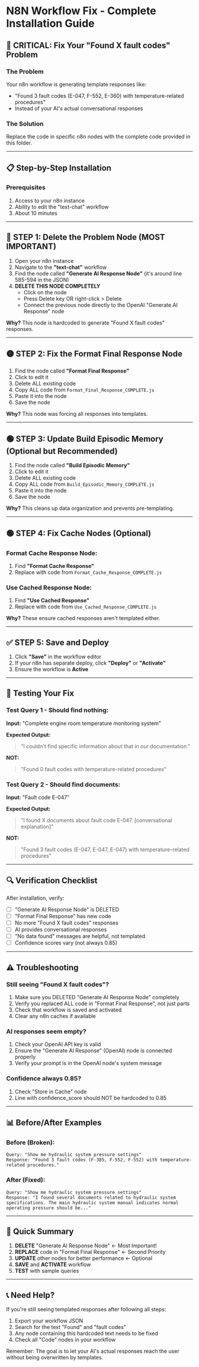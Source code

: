 # N8N Workflow Fix - Complete Installation Guide

## 🚨 CRITICAL: Fix Your "Found X fault codes" Problem

### The Problem
Your n8n workflow is generating template responses like:
- "Found 3 fault codes (E-047, F-552, E-360) with temperature-related procedures"
- Instead of your AI's actual conversational responses

### The Solution
Replace the code in specific n8n nodes with the complete code provided in this folder.

---

## 📋 Step-by-Step Installation

### Prerequisites
1. Access to your n8n instance
2. Ability to edit the "text-chat" workflow
3. About 10 minutes

---

## 🔴 STEP 1: Delete the Problem Node (MOST IMPORTANT)

1. Open your n8n instance
2. Navigate to the **"text-chat"** workflow
3. Find the node called **"Generate AI Response Node"** (it's around line 585-594 in the JSON)
4. **DELETE THIS NODE COMPLETELY**
   - Click on the node
   - Press Delete key OR right-click > Delete
   - Connect the previous node directly to the OpenAI "Generate AI Response" node

**Why?** This node is hardcoded to generate "Found X fault codes" responses.

---

## 🟡 STEP 2: Fix the Format Final Response Node

1. Find the node called **"Format Final Response"**
2. Click to edit it
3. Delete ALL existing code
4. Copy ALL code from `Format_Final_Response_COMPLETE.js`
5. Paste it into the node
6. Save the node

**Why?** This node was forcing all responses into templates.

---

## 🟢 STEP 3: Update Build Episodic Memory (Optional but Recommended)

1. Find the node called **"Build Episodic Memory"**
2. Click to edit it
3. Delete ALL existing code
4. Copy ALL code from `Build_Episodic_Memory_COMPLETE.js`
5. Paste it into the node
6. Save the node

**Why?** This cleans up data organization and prevents pre-templating.

---

## 🟢 STEP 4: Fix Cache Nodes (Optional)

### Format Cache Response Node:
1. Find **"Format Cache Response"**
2. Replace with code from `Format_Cache_Response_COMPLETE.js`

### Use Cached Response Node:
1. Find **"Use Cached Response"**
2. Replace with code from `Use_Cached_Response_COMPLETE.js`

**Why?** These ensure cached responses aren't templated either.

---

## ✅ STEP 5: Save and Deploy

1. Click **"Save"** in the workflow editor
2. If your n8n has separate deploy, click **"Deploy"** or **"Activate"**
3. Ensure the workflow is **Active**

---

## 🧪 Testing Your Fix

### Test Query 1 - Should find nothing:
**Input:** "Complete engine room temperature monitoring system"

**Expected Output:**
> "I couldn't find specific information about that in our documentation."

**NOT:**
> "Found 0 fault codes with temperature-related procedures"

### Test Query 2 - Should find documents:
**Input:** "Fault code E-047"

**Expected Output:**
> "I found X documents about fault code E-047. [conversational explanation]"

**NOT:**
> "Found 3 fault codes (E-047, E-047, E-047) with temperature-related procedures"

---

## 🔍 Verification Checklist

After installation, verify:

- [ ] "Generate AI Response Node" is DELETED
- [ ] "Format Final Response" has new code
- [ ] No more "Found X fault codes" responses
- [ ] AI provides conversational responses
- [ ] "No data found" messages are helpful, not templated
- [ ] Confidence scores vary (not always 0.85)

---

## ⚠️ Troubleshooting

### Still seeing "Found X fault codes"?
1. Make sure you DELETED "Generate AI Response Node" completely
2. Verify you replaced ALL code in "Format Final Response", not just parts
3. Check that workflow is saved and activated
4. Clear any n8n caches if available

### AI responses seem empty?
1. Check your OpenAI API key is valid
2. Ensure the "Generate AI Response" (OpenAI) node is connected properly
3. Verify your prompt is in the OpenAI node's system message

### Confidence always 0.85?
1. Check "Store in Cache" node
2. Line with confidence_score should NOT be hardcoded to 0.85

---

## 📊 Before/After Examples

### Before (Broken):
```
Query: "Show me hydraulic system pressure settings"
Response: "Found 3 fault codes (F-385, F-552, F-552) with temperature-related procedures."
```

### After (Fixed):
```
Query: "Show me hydraulic system pressure settings"
Response: "I found several documents related to hydraulic system specifications. The main hydraulic system manual indicates normal operating pressure should be..."
```

---

## 🚀 Quick Summary

1. **DELETE** "Generate AI Response Node" ← Most Important!
2. **REPLACE** code in "Format Final Response" ← Second Priority
3. **UPDATE** other nodes for better performance ← Optional
4. **SAVE** and **ACTIVATE** workflow
5. **TEST** with sample queries

---

## 📞 Need Help?

If you're still seeing templated responses after following all steps:

1. Export your workflow JSON
2. Search for the text "Found" and "fault codes"
3. Any node containing this hardcoded text needs to be fixed
4. Check all "Code" nodes in your workflow

Remember: The goal is to let your AI's actual responses reach the user without being overwritten by templates.